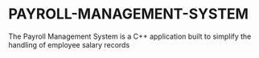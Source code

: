 # PAYROLL-MANAGEMENT-SYSTEM
The Payroll Management System is a C++ application built to simplify the handling of employee salary records

